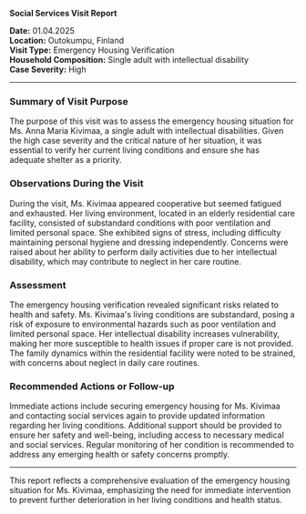 

**Social Services Visit Report**

**Date:** 01.04.2025  
**Location:** Outokumpu, Finland  
**Visit Type:** Emergency Housing Verification  
**Household Composition:** Single adult with intellectual disability  
**Case Severity:** High  

---

### Summary of Visit Purpose  
The purpose of this visit was to assess the emergency housing situation for Ms. Anna Maria Kivimaa, a single adult with intellectual disabilities. Given the high case severity and the critical nature of her situation, it was essential to verify her current living conditions and ensure she has adequate shelter as a priority.

### Observations During the Visit  
During the visit, Ms. Kivimaa appeared cooperative but seemed fatigued and exhausted. Her living environment, located in an elderly residential care facility, consisted of substandard conditions with poor ventilation and limited personal space. She exhibited signs of stress, including difficulty maintaining personal hygiene and dressing independently. Concerns were raised about her ability to perform daily activities due to her intellectual disability, which may contribute to neglect in her care routine.

### Assessment  
The emergency housing verification revealed significant risks related to health and safety. Ms. Kivimaa's living conditions are substandard, posing a risk of exposure to environmental hazards such as poor ventilation and limited personal space. Her intellectual disability increases vulnerability, making her more susceptible to health issues if proper care is not provided. The family dynamics within the residential facility were noted to be strained, with concerns about neglect in daily care routines.

### Recommended Actions or Follow-up  
Immediate actions include securing emergency housing for Ms. Kivimaa and contacting social services again to provide updated information regarding her living conditions. Additional support should be provided to ensure her safety and well-being, including access to necessary medical and social services. Regular monitoring of her condition is recommended to address any emerging health or safety concerns promptly.

---

This report reflects a comprehensive evaluation of the emergency housing situation for Ms. Kivimaa, emphasizing the need for immediate intervention to prevent further deterioration in her living conditions and health status.